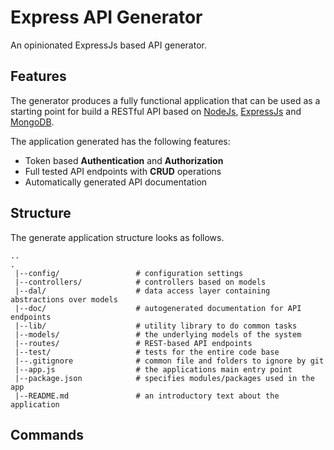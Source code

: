 # Express API Generator

An opinionated ExpressJs based API generator.

## Features
The generator produces a fully functional application that can be used as a starting point for build a RESTful API based
on [NodeJs](https://nodejs.org), [ExpressJs](http://expressjs.com) and [MongoDB](https://www.mongodb.com/).

The application generated has the following features:

  - Token based **Authentication** and **Authorization**
  - Full tested API endpoints with **CRUD** operations
  - Automatically generated API documentation
  

## Structure
The generate application structure looks as follows.
```
..
.
 |--config/                 # configuration settings 
 |--controllers/            # controllers based on models
 |--dal/                    # data access layer containing abstractions over models
 |--doc/                    # autogenerated documentation for API endpoints 
 |--lib/                    # utility library to do common tasks
 |--models/                 # the underlying models of the system
 |--routes/                 # REST-based API endpoints
 |--test/                   # tests for the entire code base
 |--.gitignore              # common file and folders to ignore by git
 |--app.js                  # the applications main entry point 
 |--package.json            # specifies modules/packages used in the app
 |--README.md               # an introductory text about the application
```

## Commands